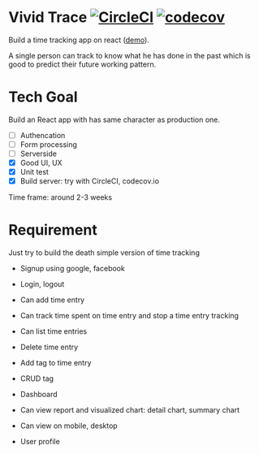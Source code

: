 # Vivid Trace [![CircleCI](https://circleci.com/gh/tuanngominh/vivid-trace.svg?style=svg)](https://circleci.com/gh/tuanngominh/vivid-trace) [![codecov](https://codecov.io/gh/tuanngominh/vivid-trace/branch/master/graph/badge.svg)](https://codecov.io/gh/tuanngominh/vivid-trace)

Build a time tracking app on react ([demo](https://vivid-trace.firebaseapp.com/)).

A single person can track to know what he has done in the past which is good to predict their future working pattern.

# Tech Goal
Build an React app with has same character as production one.
- [ ] Authencation
- [ ] Form processing
- [ ] Serverside
- [x] Good UI, UX
- [x] Unit test
- [x] Build server: try with CircleCI, codecov.io

Time frame: around 2-3 weeks

# Requirement
Just try to build the death simple version of time tracking

- Signup using google, facebook
- Login, logout

- Can add time entry
- Can track time spent on time entry and stop a time entry tracking
- Can list time entries
- Delete time entry

- Add tag to time entry
- CRUD tag

- Dashboard
- Can view report and visualized chart: detail chart, summary chart

- Can view on mobile, desktop

- User profile